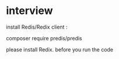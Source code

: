 # interview

install  Redis/Redix client :

composer require predis/predis

please install Redix. before you run the code
